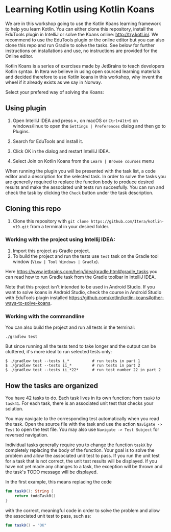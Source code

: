 # Learning Kotlin using Kotlin Koans

We are in this workshop going to use the Kotlin Koans learning framework to help you learn Kotlin. You can either clone this repository, install the EduTools plugin in IntelliJ or solve the Koans online: http://try.kotl.in/. We recommend to use the EduTools plugin or the online editor but you can also clone this repo and run Gradle to solve the tasks. See below for further instructions on installations and use, no instructions are provided for the Online editor.

Kotlin Koans is a series of exercises made by JetBrains to teach developers Kotlin syntax. In Itera we believe in using open sourced learning materials and decided therefore to use Kotlin koans in this workshop, why invent the wheel if it already exists as we say in Norway.

Select your prefered way of solving the Koans:

## Using plugin

1. Open IntelliJ IDEA and press `⌘,` on macOS or `Ctrl+Alt+S` on windows/linux to open the `Settings | Preferences` dialog and then go to Plugins.

2. Search for EduTools and install it.

3. Click OK in the dialog and restart IntelliJ IDEA.

4. Select Join on Kotlin Koans from the `Learn | Browse courses` menu

When running the plugin you will be presented with the task list, a code editor and a description for the selected task. In order to solve the tasks you are generelly required to replace the function body to produce desired results and make the associated unit tests run succesfully. You can run and check the task by clicking the `Check` button under the task description. 

## Cloning this repo

1. Clone this repository with `git clone https://github.com/Itera/kotlin-v19.git` from a terminal in your desired folder.

### Working with the project using Intellij IDEA:

1. Import this project as Gradle project.
2. To build the project and run the tests use `test` task on the Gradle tool window 
(`View | Tool Windows | Gradle`). 

Here https://www.jetbrains.com/help/idea/gradle.html#gradle_tasks you can read 
how to run Gradle task from the Gradle toolbar in IntelliJ IDEA.

Note that this project isn't intended to be used in Android Studio. If you want to solve koans in Android Studio, check the course in Android Studio with EduTools plugin installed https://github.com/kotlin/kotlin-koans#other-ways-to-solve-koans.

### Working with the commandline

You can also build the project and run all tests in the terminal:
```
./gradlew test
```
But since running all the tests tend to take longer and the output can be
cluttered, it's more ideal to run selected tests only:
```
$ ./gradlew test --tests i_*          # run tests in part 1
$ ./gradlew test --tests ii_*         # run tests in part 2
$ ./gradlew test --tests ii_*22*      # run test number 22 in part 2
```

## How the tasks are organized
 
You have 42 tasks to do. 
Each task lives in its own function: from `task0` to `task41`.
For each task, there is an associated unit test that checks your solution.
 
You may navigate to the corresponding test automatically when you read the task.
Open the source file with the task and use the action `Navigate -> Test` to open the test file. 
You may also use `Navigate -> Test Subject` for reversed navigation.

Individual tasks generally require you to change the function `taskX` by completely replacing the body of the function.
Your goal is to solve the problem and allow the associated unit test to pass. 
If you run the unit test for a task that is not correct, the unit test results will be displayed. 
If you have not yet made any changes to a task, the exception will be thrown and the task's TODO message will be displayed. 

In the first example, this means replacing the code

```kotlin
fun task0(): String {
    return todoTask0()
}
```

with the correct, meaningful code in order to solve the problem and allow the associated unit test to pass, such as:

```kotlin
fun task0() = "OK"
```